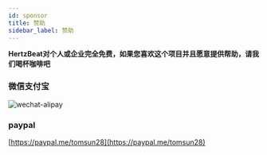 ```yaml
---
id: sponsor  
title: 赞助    
sidebar_label: 赞助     
---
```



**HertzBeat对个人或企业完全免费，如果您喜欢这个项目并且愿意提供帮助，请我们喝杯咖啡吧**      

### 微信支付宝  

![wechat-alipay](https://cdn.jsdelivr.net/gh/usthe/hertzbeat@gh-pages/img/docs/pay.png)          


### paypal

[https://paypal.me/tomsun28](https://paypal.me/tomsun28)    




